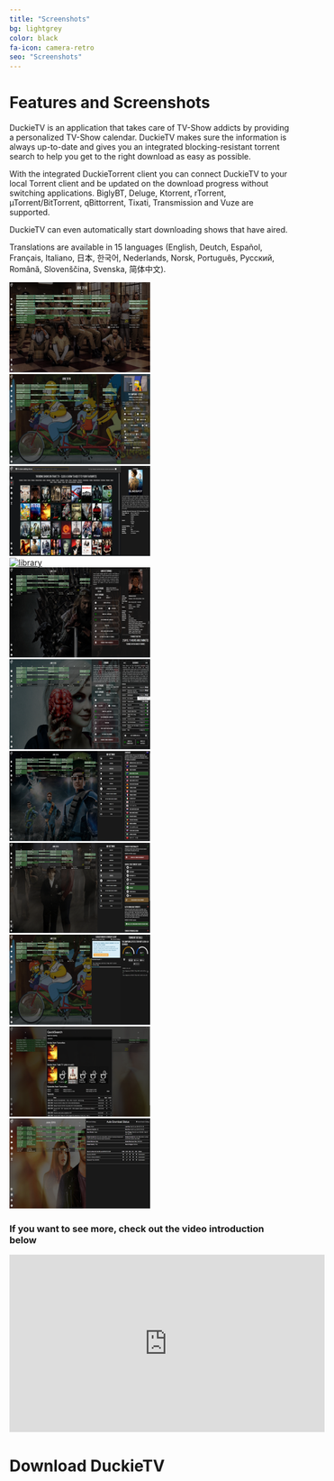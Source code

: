 ```yaml
---
title: "Screenshots"
bg: lightgrey
color: black
fa-icon: camera-retro
seo: "Screenshots"
---
```


# Features and Screenshots  

DuckieTV is an application that takes care of TV-Show addicts by providing a personalized TV-Show calendar. DuckieTV makes sure the information is always up-to-date and gives you an integrated blocking-resistant torrent search to help you get to the right download as easy as possible.

With the integrated DuckieTorrent client you can connect DuckieTV to your local Torrent client and be updated on the download progress without switching applications. BiglyBT, Deluge, Ktorrent, rTorrent, µTorrent/BitTorrent, qBittorrent, Tixati, Transmission and Vuze are supported.

DuckieTV can even automatically start downloading shows that have aired.

Translations are available in 15 languages (English, Deutch, Español, Français, Italiano, 日本, 한국어, Nederlands, Norsk, Português, Русский, Română, Slovenščina, Svenska, 简体中文).

<div class="screenshots">
  <a href="img/screenshots/full/calendar.jpg" data-featherlight="image">
    <div class="imgcont">
      <img src="img/screenshots/calendar.png" alt="calendar" data-caption="Your main screen is a beautiful calendar with backgrounds tailored to the shows you are watching" />
    </div>
  </a>
  <a href="img/screenshots/full/episodedetails.jpg" data-featherlight="image">
    <div class="imgcont">
      <img src="img/screenshots/episodedetails.png" alt="episodedetails" data-caption="Instant access to Torrent client features from the calendar" />
    </div>
  </a>
  <a href="img/screenshots/full/trending.jpg" data-featherlight="image">
    <div class="imgcont">
      <img src="img/screenshots/trending.png" alt="trending" data-caption="Add your favorite shows by selecting them off TraktTV's Trending Shows list, or search manually" />
    </div>
  </a>
  <a href="img/screenshots/full/library.jpg" data-featherlight="image">
    <div class="imgcont">
      <img src="img/screenshots/library.png" alt="library" data-caption='Navigate to any of your shows easily by opening your favorites panel' />
    </div>
  </a>
  <a href="img/screenshots/full/details.jpg" data-featherlight="image">
    <div class="imgcont">
      <img src="img/screenshots/details.png" alt="library" data-caption='View series, season and episode details about your shows' />
    </div>
  </a>
  <a href="img/screenshots/full/trackmark.jpg" data-featherlight="image">
    <div class="imgcont">
      <img src="img/screenshots/trackmark.png" alt="trackmark" data-caption="Track and mark which shows you have downloaded, and which ones you have watched." />
    </div>
  </a>
  <a href="img/screenshots/full/settings.jpg" data-featherlight="image">
    <div class="imgcont">
      <img src="img/screenshots/settings.png" alt="settings" data-caption="Control various settings to adjust DuckieTV to your needs, translated into your choice of 15 languages" />
    </div>
  </a>
  <a href="img/screenshots/full/torrentsettings.jpg" data-featherlight="image">
    <div class="imgcont">
      <img src="img/screenshots/torrentsettings.png" alt="torrentsettings" data-caption="You can either completely turn off Torrent integration or tune it to your preference" />
    </div>
  </a>
  <a href="img/screenshots/full/duckietorrent.jpg" data-featherlight="image">
    <div class="imgcont">
      <img src="img/screenshots/duckietorrent.png" alt="duckietorrent" data-caption="DuckieTorrent Torrent clients built-in (BiglyBT, Deluge, Ktorrent, &micro;Torrent/BitTorrent, qBittorrent, rTorrent, Tixati, Transmission and Vuze)" />
    </div>
  </a>
  <a href="img/screenshots/full/quicksearch.jpg" data-featherlight="image">
    <div class="imgcont">
      <img src="img/screenshots/quicksearch.png" alt="quicksearch" data-caption="Instant access to a QuickSearch panel, just start typing your query" />
    </div>
  </a>
  <a href="img/screenshots/full/monitor.jpg" data-featherlight="image">
    <div class="imgcont">
      <img src="img/screenshots/monitor.png" alt="monitor" data-caption="Keep an eye on the Auto-Download Service progress from its monitor" />
    </div>
  </a>
</div>

### If you want to see more, check out the video introduction below

<center>
<iframe width="560" height="315" src="https://www.youtube.com/embed/cipuVrQU0UU" frameborder="0" allowfullscreen></iframe>
</center>

<h1 id="download-duckietv">Download DuckieTV</h1>
